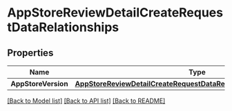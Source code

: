 # AppStoreReviewDetailCreateRequestDataRelationships

## Properties

Name | Type | Description | Notes
------------ | ------------- | ------------- | -------------
**AppStoreVersion** | [**AppStoreReviewDetailCreateRequestDataRelationshipsAppStoreVersion**](AppStoreReviewDetailCreateRequest_data_relationships_appStoreVersion.md) |  | 

[[Back to Model list]](../README.md#documentation-for-models) [[Back to API list]](../README.md#documentation-for-api-endpoints) [[Back to README]](../README.md)


